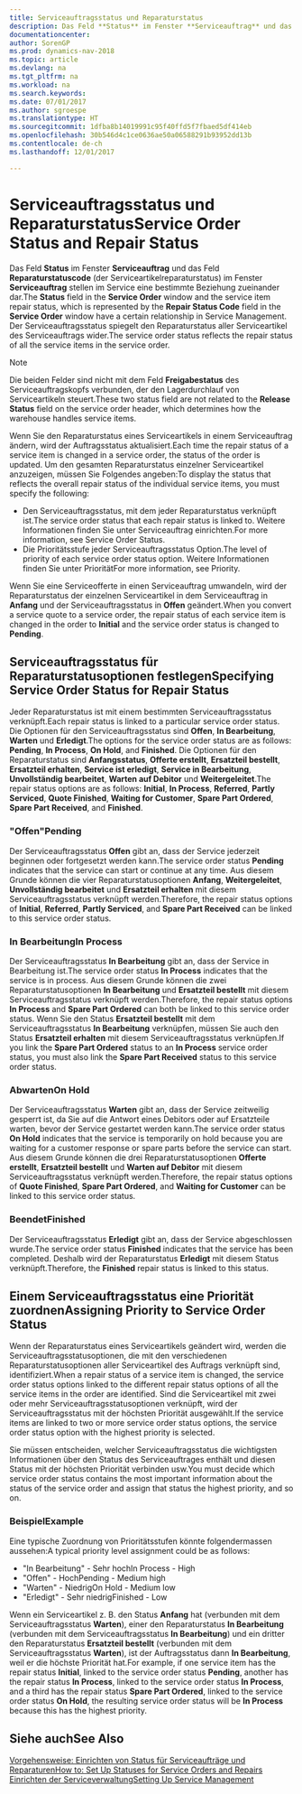 ```yaml
---
title: Serviceauftragsstatus und Reparaturstatus
description: Das Feld **Status** im Fenster **Serviceauftrag** und das Feld **Reparaturstatuscode** (der Serviceartikelreparaturstatus) im Fenster **Serviceauftrag stellen** im Service eine bestimmte Beziehung zueinander dar. Der Serviceauftragsstatus spiegelt den Reparaturstatus aller Serviceartikel des Serviceauftrags wider.
documentationcenter: 
author: SorenGP
ms.prod: dynamics-nav-2018
ms.topic: article
ms.devlang: na
ms.tgt_pltfrm: na
ms.workload: na
ms.search.keywords: 
ms.date: 07/01/2017
ms.author: sgroespe
ms.translationtype: HT
ms.sourcegitcommit: 1dfba8b14019991c95f40ffd5f7fbaed5df414eb
ms.openlocfilehash: 30b546d4c1ce0636ae50a06588291b93952dd13b
ms.contentlocale: de-ch
ms.lasthandoff: 12/01/2017

---
```

# <a name="service-order-status-and-repair-status"></a><span data-ttu-id="62be5-104">Serviceauftragsstatus und Reparaturstatus</span><span class="sxs-lookup"><span data-stu-id="62be5-104">Service Order Status and Repair Status</span></span>
<span data-ttu-id="62be5-105">Das Feld **Status** im Fenster **Serviceauftrag** und das Feld **Reparaturstatuscode** (der Serviceartikelreparaturstatus) im Fenster **Serviceauftrag** stellen im Service eine bestimmte Beziehung zueinander dar.</span><span class="sxs-lookup"><span data-stu-id="62be5-105">The **Status** field in the **Service Order** window and the service item repair status, which is represented by the **Repair Status Code** field in the **Service Order** window have a certain relationship in Service Management.</span></span> <span data-ttu-id="62be5-106">Der Serviceauftragsstatus spiegelt den Reparaturstatus aller Serviceartikel des Serviceauftrags wider.</span><span class="sxs-lookup"><span data-stu-id="62be5-106">The service order status reflects the repair status of all the service items in the service order.</span></span>  
  
> [!NOTE]  
>  <span data-ttu-id="62be5-107">Die beiden Felder sind nicht mit dem Feld **Freigabestatus** des Serviceauftragskopfs verbunden, der den Lagerdurchlauf von Serviceartikeln steuert.</span><span class="sxs-lookup"><span data-stu-id="62be5-107">These two status field are not related to the **Release Status** field on the service order header, which determines how the warehouse handles service items.</span></span>  
  
 <span data-ttu-id="62be5-108">Wenn Sie den Reparaturstatus eines Serviceartikels in einem Serviceauftrag ändern, wird der Auftragsstatus aktualisiert.</span><span class="sxs-lookup"><span data-stu-id="62be5-108">Each time the repair status of a service item is changed in a service order, the status of the order is updated.</span></span> <span data-ttu-id="62be5-109">Um den gesamten Reparaturstatus einzelner Serviceartikel anzuzeigen, müssen Sie Folgendes angeben:</span><span class="sxs-lookup"><span data-stu-id="62be5-109">To display the status that reflects the overall repair status of the individual service items, you must specify the following:</span></span>  
  
* <span data-ttu-id="62be5-110">Den Serviceauftragsstatus, mit dem jeder Reparaturstatus verknüpft ist.</span><span class="sxs-lookup"><span data-stu-id="62be5-110">The service order status that each repair status is linked to.</span></span> <span data-ttu-id="62be5-111">Weitere Informationen finden Sie unter Serviceauftrag einrichten.</span><span class="sxs-lookup"><span data-stu-id="62be5-111">For more information, see Service Order Status.</span></span>  
* <span data-ttu-id="62be5-112">Die Prioritätsstufe jeder Serviceauftragsstatus Option.</span><span class="sxs-lookup"><span data-stu-id="62be5-112">The level of priority of each service order status option.</span></span> <span data-ttu-id="62be5-113">Weitere Informationen finden Sie unter Priorität</span><span class="sxs-lookup"><span data-stu-id="62be5-113">For more information, see Priority.</span></span>  
  
 <span data-ttu-id="62be5-114">Wenn Sie eine Serviceofferte in einen Serviceauftrag umwandeln, wird der Reparaturstatus der einzelnen Serviceartikel in dem Serviceauftrag in **Anfang** und der Serviceauftragsstatus in **Offen** geändert.</span><span class="sxs-lookup"><span data-stu-id="62be5-114">When you convert a service quote to a service order, the repair status of each service item is changed in the order to **Initial** and the service order status is changed to **Pending**.</span></span>  
  
## <a name="specifying-service-order-status-for-repair-status"></a><span data-ttu-id="62be5-115">Serviceauftragsstatus für Reparaturstatusoptionen festlegen</span><span class="sxs-lookup"><span data-stu-id="62be5-115">Specifying Service Order Status for Repair Status</span></span>  
<span data-ttu-id="62be5-116">Jeder Reparaturstatus ist mit einem bestimmten Serviceauftragsstatus verknüpft.</span><span class="sxs-lookup"><span data-stu-id="62be5-116">Each repair status is linked to a particular service order status.</span></span> <span data-ttu-id="62be5-117">Die Optionen für den Serviceauftragsstatus sind **Offen**, **In Bearbeitung**, **Warten** und **Erledigt**.</span><span class="sxs-lookup"><span data-stu-id="62be5-117">The options for the service order status are as follows: **Pending**, **In Process**, **On Hold**, and **Finished**.</span></span> <span data-ttu-id="62be5-118">Die Optionen für den Reparaturstatus sind **Anfangsstatus**, **Offerte erstellt**, **Ersatzteil bestellt**, **Ersatzteil erhalten**, **Service ist erledigt**, **Service in Bearbeitung**, **Unvollständig bearbeitet**, **Warten auf Debitor** und **Weitergeleitet**.</span><span class="sxs-lookup"><span data-stu-id="62be5-118">The repair status options are as follows: **Initial**, **In Process**, **Referred**, **Partly Serviced**, **Quote Finished**, **Waiting for Customer**, **Spare Part Ordered**, **Spare Part Received**, and **Finished**.</span></span>  
  
### <a name="pending"></a><span data-ttu-id="62be5-119">"Offen"</span><span class="sxs-lookup"><span data-stu-id="62be5-119">Pending</span></span>  
<span data-ttu-id="62be5-120">Der Serviceauftragsstatus **Offen** gibt an, dass der Service jederzeit beginnen oder fortgesetzt werden kann.</span><span class="sxs-lookup"><span data-stu-id="62be5-120">The service order status **Pending** indicates that the service can start or continue at any time.</span></span> <span data-ttu-id="62be5-121">Aus diesem Grunde können die vier Reparaturstatusoptionen **Anfang**, **Weitergeleitet**, **Unvollständig bearbeitet** und **Ersatzteil erhalten** mit diesem Serviceauftragsstatus verknüpft werden.</span><span class="sxs-lookup"><span data-stu-id="62be5-121">Therefore, the repair status options of **Initial**, **Referred**, **Partly Serviced**, and **Spare Part Received** can be linked to this service order status.</span></span>  
  
### <a name="in-process"></a><span data-ttu-id="62be5-122">In Bearbeitung</span><span class="sxs-lookup"><span data-stu-id="62be5-122">In Process</span></span>  
<span data-ttu-id="62be5-123">Der Serviceauftragsstatus **In Bearbeitung** gibt an, dass der Service in Bearbeitung ist.</span><span class="sxs-lookup"><span data-stu-id="62be5-123">The service order status **In Process** indicates that the service is in process.</span></span> <span data-ttu-id="62be5-124">Aus diesem Grunde können die zwei Reparaturstatusoptionen **In Bearbeitung** und **Ersatzteil bestellt** mit diesem Serviceauftragsstatus verknüpft werden.</span><span class="sxs-lookup"><span data-stu-id="62be5-124">Therefore, the repair status options **In Process** and **Spare Part Ordered** can both be linked to this service order status.</span></span> <span data-ttu-id="62be5-125">Wenn Sie den Status **Ersatzteil bestellt** mit dem Serviceauftragsstatus **In Bearbeitung** verknüpfen, müssen Sie auch den Status **Ersatzteil erhalten** mit diesem Serviceauftragsstatus verknüpfen.</span><span class="sxs-lookup"><span data-stu-id="62be5-125">If you link the **Spare Part Ordered** status to an **In Process** service order status, you must also link the **Spare Part Received** status to this service order status.</span></span>  
  
### <a name="on-hold"></a><span data-ttu-id="62be5-126">Abwarten</span><span class="sxs-lookup"><span data-stu-id="62be5-126">On Hold</span></span>  
<span data-ttu-id="62be5-127">Der Serviceauftragsstatus **Warten** gibt an, dass der Service zeitweilig gesperrt ist, da Sie auf die Antwort eines Debitors oder auf Ersatzteile warten, bevor der Service gestartet werden kann.</span><span class="sxs-lookup"><span data-stu-id="62be5-127">The service order status **On Hold** indicates that the service is temporarily on hold because you are waiting for a customer response or spare parts before the service can start.</span></span> <span data-ttu-id="62be5-128">Aus diesem Grunde können die drei Reparaturstatusoptionen **Offerte erstellt**, **Ersatzteil bestellt** und **Warten auf Debitor** mit diesem Serviceauftragsstatus verknüpft werden.</span><span class="sxs-lookup"><span data-stu-id="62be5-128">Therefore, the repair status options of **Quote Finished**, **Spare Part Ordered**, and **Waiting for Customer** can be linked to this service order status.</span></span>  
  
### <a name="finished"></a><span data-ttu-id="62be5-129">Beendet</span><span class="sxs-lookup"><span data-stu-id="62be5-129">Finished</span></span>  
<span data-ttu-id="62be5-130">Der Serviceauftragsstatus **Erledigt** gibt an, dass der Service abgeschlossen wurde.</span><span class="sxs-lookup"><span data-stu-id="62be5-130">The service order status **Finished** indicates that the service has been completed.</span></span> <span data-ttu-id="62be5-131">Deshalb wird der Reparaturstatus **Erledigt** mit diesem Status verknüpft.</span><span class="sxs-lookup"><span data-stu-id="62be5-131">Therefore, the **Finished** repair status is linked to this status.</span></span>  
  
## <a name="assigning-priority-to-service-order-status"></a><span data-ttu-id="62be5-132">Einem Serviceauftragsstatus eine Priorität zuordnen</span><span class="sxs-lookup"><span data-stu-id="62be5-132">Assigning Priority to Service Order Status</span></span>  
<span data-ttu-id="62be5-133">Wenn der Reparaturstatus eines Serviceartikels geändert wird, werden die Serviceauftragsstatusoptionen, die mit den verschiedenen Reparaturstatusoptionen aller Serviceartikel des Auftrags verknüpft sind, identifiziert.</span><span class="sxs-lookup"><span data-stu-id="62be5-133">When a repair status of a service item is changed, the service order status options linked to the different repair status options of all the service items in the order are identified.</span></span> <span data-ttu-id="62be5-134">Sind die Serviceartikel mit zwei oder mehr Serviceauftragsstatusoptionen verknüpft, wird der Serviceauftragsstatus mit der höchsten Priorität ausgewählt.</span><span class="sxs-lookup"><span data-stu-id="62be5-134">If the service items are linked to two or more service order status options, the service order status option with the highest priority is selected.</span></span>  
  
<span data-ttu-id="62be5-135">Sie müssen entscheiden, welcher Serviceauftragsstatus die wichtigsten Informationen über den Status des Serviceauftrages enthält und diesen Status mit der höchsten Priorität verbinden usw.</span><span class="sxs-lookup"><span data-stu-id="62be5-135">You must decide which service order status contains the most important information about the status of the service order and assign that status the highest priority, and so on.</span></span>  
  
### <a name="example"></a><span data-ttu-id="62be5-136">Beispiel</span><span class="sxs-lookup"><span data-stu-id="62be5-136">Example</span></span>  
<span data-ttu-id="62be5-137">Eine typische Zuordnung von Prioritätsstufen könnte folgendermassen aussehen:</span><span class="sxs-lookup"><span data-stu-id="62be5-137">A typical priority level assignment could be as follows:</span></span>  
  
* <span data-ttu-id="62be5-138">"In Bearbeitung" - Sehr hoch</span><span class="sxs-lookup"><span data-stu-id="62be5-138">In Process - High</span></span>  
* <span data-ttu-id="62be5-139">"Offen" - Hoch</span><span class="sxs-lookup"><span data-stu-id="62be5-139">Pending - Medium high</span></span>  
* <span data-ttu-id="62be5-140">"Warten" - Niedrig</span><span class="sxs-lookup"><span data-stu-id="62be5-140">On Hold - Medium low</span></span>  
* <span data-ttu-id="62be5-141">"Erledigt" - Sehr niedrig</span><span class="sxs-lookup"><span data-stu-id="62be5-141">Finished - Low</span></span>  
  
<span data-ttu-id="62be5-142">Wenn ein Serviceartikel z. B. den Status **Anfang** hat (verbunden mit dem Serviceauftragsstatus **Warten**), einer den Reparaturstatus **In Bearbeitung** (verbunden mit dem Serviceauftragsstatus **In Bearbeitung**) und ein dritter den Reparaturstatus **Ersatzteil bestellt** (verbunden mit dem Serviceauftragsstatus **Warten**), ist der Auftragsstatus dann **In Bearbeitung**, weil er die höchste Priorität hat.</span><span class="sxs-lookup"><span data-stu-id="62be5-142">For example, if one service item has the repair status **Initial**, linked to the service order status **Pending**, another has the repair status **In Process**, linked to the service order status **In Process**, and a third has the repair status **Spare Part Ordered**, linked to the service order status **On Hold**, the resulting service order status will be **In Process** because this has the highest priority.</span></span>  
  
## <a name="see-also"></a><span data-ttu-id="62be5-143">Siehe auch</span><span class="sxs-lookup"><span data-stu-id="62be5-143">See Also</span></span>  
[<span data-ttu-id="62be5-144">Vorgehensweise: Einrichten von Status für Serviceaufträge und Reparaturen</span><span class="sxs-lookup"><span data-stu-id="62be5-144">How to: Set Up Statuses for Service Orders and Repairs</span></span>](service-order-repair-status.md)  
[<span data-ttu-id="62be5-145">Einrichten der Serviceverwaltung</span><span class="sxs-lookup"><span data-stu-id="62be5-145">Setting Up Service Management</span></span>](service-setup-service.md)  

